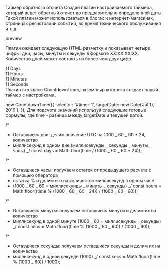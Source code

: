 Таймер обратного отсчета Создай плагин настраиваемого таймера, который ведет обратный отсчет до
предварительно определенной даты. Такой плагин может использоваться в блогах и интернет-магазинах,
страницах регистрации событий, во время технического обслуживания и т. д.

preview

Плагин ожидает следующую HTML-разметку и показывает четыре цифры: дни, часы, минуты и секунды в
формате XX:XX:XX:XX. Количество дней может состоять из более чем двух цифр.

<div class="timer" id="timer-1">
  <div class="field">
    <span class="value" data-value="days">11</span>
    <span class="label">Days</span>
  </div>

  <div class="field">
    <span class="value" data-value="hours">11</span>
    <span class="label">Hours</span>
  </div>

  <div class="field">
    <span class="value" data-value="mins">11</span>
    <span class="label">Minutes</span>
  </div>

  <div class="field">
    <span class="value" data-value="secs">11</span>
    <span class="label">Seconds</span>
  </div>
</div>
Плагин это класс CountdownTimer, экземпляр которого создает новый таймер с настройками.

new CountdownTimer({ selector: '#timer-1', targetDate: new Date('Jul 17, 2019'), }); Для подсчета
значений используй следующие готовые формулы, где time - разница между targetDate и текущей датой.

/\*

- Оставшиеся дни: делим значение UTC на 1000 _ 60 _ 60 \* 24, количество
- миллисекунд в одном дне (миллисекунды _ секунды _ минуты _ часы) _/ const days = Math.floor(time /
  (1000 _ 60 _ 60 \* 24));

/\*

- Оставшиеся часы: получаем остаток от предыдущего расчета с помощью оператора
- остатка % и делим его на количество миллисекунд в одном часе
- (1000 _ 60 _ 60 = миллисекунды _ минуты _ секунды) _/ const hours = Math.floor((time % (1000 _ 60
  _ 60 _ 24)) / (1000 _ 60 _ 60));

/\*

- Оставшиеся минуты: получаем оставшиеся минуты и делим их на количество
- миллисекунд в одной минуте (1000 _ 60 = миллисекунды _ секунды) _/ const mins = Math.floor((time %
  (1000 _ 60 _ 60)) / (1000 _ 60));

/\*

- Оставшиеся секунды: получаем оставшиеся секунды и делим их на количество
- миллисекунд в одной секунде (1000) _/ const secs = Math.floor((time % (1000 _ 60)) / 1000);
